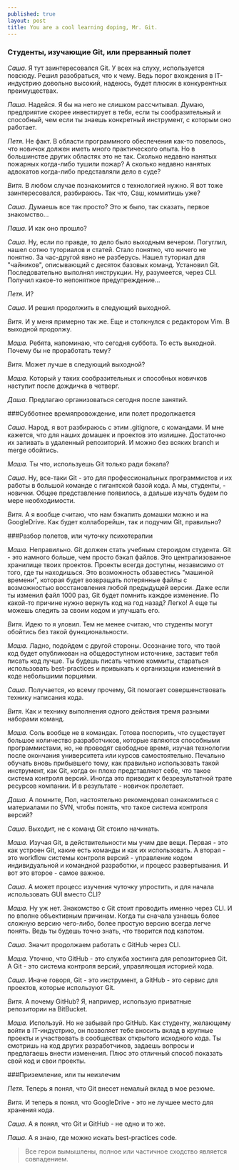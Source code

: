 ```yaml
---
published: true
layout: post
title: You are a cool learning doping, Mr. Git.
---
```

### Студенты, изучающие Git, или прерванный полет

*Саша.* Я тут заинтересовался Git. У всех на слуху, используется повсюду. Решил разобраться, что к чему. Ведь порог вхождения в IT-индустрию довольно высокий, надеюсь, будет плюсик в конкурентных преимуществах.

*Паша.* Надейся. Я бы на него не слишком рассчитывал. Думаю, предприятие скорее инвестирует в тебя, если
ты сообразительный и способный, чем если ты знаешь конкретный инструмент, с которым оно работает.

*Петя.* Не факт. В области программного обеспечения как-то повелось, что новичок должен иметь много практического опыта. Но в большинстве других областях это не так. Сколько недавно нанятых пожарных когда-либо тушили пожар? А сколько недавно нанятых адвокатов когда-либо представляли дело в суде?

*Витя.* В любом случае познакомится с технологией нужно. Я вот тоже заинтересовался, разбираюсь. Так что, Саш, коммитишь уже?

*Саша.* Думаешь все так просто? Это ж было, так сказать, первое знакомство...

*Паша.* И как оно прошло?

*Саша.* Ну, если по правде, то дело было выходным вечером. Погуглил, нашел сотню туториалов и статей. Стало понятно, что ничего не понятно. За час-другой явно не разберусь. Нашел туториал для "чайников", описывающий с десяток базовых команд. Установил Git. Последовательно выполнял инструкции. Ну, разумеется, через CLI. Получил какое-то непонятное предупреждение...

*Петя.* И?

*Саша.* И решил продолжить в следующий выходной.

*Витя.* И у меня примерно так же. Еще и столкнулся с редактором Vim. В выходной продолжу.

*Маша.* Ребята, напоминаю, что сегодня суббота. То есть выходной. Почему бы не проработать тему?

*Витя.* Может лучше в следующий выходной?

*Маша.* Который у таких сообразительных и способных новичков наступит после дождичка в четверг.

*Даша.* Предлагаю организоваться сегодня после занятий.


###Субботнее времяпровождение, или полет продолжается

*Саша.* Народ, я вот разбираюсь с этим .gitignore, с командами. И мне кажется, что  для наших домашек и проектов это излишне. Достаточно их заливать в удаленный репозиторий. И можно без всяких branch и merge обойтись.

*Маша.* Ты что, используешь Git только ради бэкапа?

*Саша.* Ну, все-таки Git - это для профессиональных программистов и их работы в большой команде с гигантской базой кода.  А мы, студенты, - новички. Общее представление появилось, а дальше изучать будем
по мере необходимости.

*Витя.* А я вообще считаю, что нам бэкапить домашки можно и на GoogleDrive. Как будет коллаборейшн, так и
подучим Git, правильно?


###Разбор полетов, или чуточку психотерапии

*Маша.* Неправильно. Git должен стать учебным стероидом студента. Git - это намного больше, чем просто бэкап файлов. Это централизованное хранилище твоих проектов. Проекты всегда доступны, независимо от того, где ты находишься. Это возможность обзавестись "машиной времени", которая будет возвращать потерянные файлы с возможностью восстановления любой предыдущей версии. Даже если ты изменил файл 1000 раз, Git будет помнить каждое изменение. По какой-то причине нужно вернуть код на год назад? Легко! А еще ты можешь следить за своим кодом и улучшать его.

*Витя.* Идею то я уловил. Тем не менее считаю, что студенты могут обойтись без такой функциональности.

*Маша*. Ладно, подойдем с другой стороны. Осознание того, что твой код будет опубликован на общедоступном источнике, заставит тебя писать код лучше. Ты будешь писать четкие коммиты, стараться использовать best-practices и привыкать к организации изменений в коде небольшими порциями.

*Саша.* Получается, ко всему прочему, Git помогает совершенствовать технику написания кода.

*Витя.* Как и технику выполнения одного действия тремя разными наборами команд.

*Маша.* Соль вообще не в командах. Готова поспорить, что существует большое количество разработчиков,
которые являются способными программистами, но, не проводят свободное время, изучая технологии после окончания университета или курсов самостоятельно. Печально обучать вновь прибывшего тому, как правильно использовать такой инструмент, как Git, когда он плохо представляют себе, что такое система контроля версий. Иногда это приводит к безрезультатной трате ресурсов компании. И в результате - новичок пролетает.

*Даша.* А помните, Пол, настоятельно рекомендовал ознакомиться с материалами по SVN, чтобы понять, что такое система контроля версий?

*Саша.* Выходит, не с команд Git стоило начинать.

*Маша.* Изучая Git, в действительности мы учим две вещи. Первая -  это как устроен Git, какие есть команды и как их использовать. А вторая - это workflow системы контроля версий - управление кодом индивидуальной и командной разработки, и процесс развертывания. И вот это второе - самое важное.

*Саша.* А может процесс изучения чуточку упростить, и для начала использовать GUI вместо CLI?

*Маша.* Ну уж нет. Знакомство с Git стоит проводить именно через CLI. И по вполне объективным причинам. Когда ты сначала узнаешь более сложную версию чего-либо, более простую версию всегда легче понять. Ведь ты будешь точно знать, что творится под капотом.

*Саша.* Значит продолжаем работать с GitHub через CLI.

*Маша.* Уточню, что GitHub - это служба хостинга для репозиториев Git. А Git - это система контроля версий, управляющая историей кода.

*Саша.* Иначе говоря, Git - это инструмент, а GitHub - это сервис для проектов, которые используют Git.

*Витя.* А почему GitHub? Я, например, использую приватные репозитории на BitBucket.

*Маша.* Используй. Но не забывай про GitHub. Как студенту, желающему войти в IT-индустрию, он позволяет тебе вносить вклад в крупные проекты и участвовать в сообществах открытого исходного кода. Ты смотришь на код других разработчиков, задаешь вопросы и предлагаешь внести изменения. Плюс это отличный способ показать свой код и свои проекты.


###Приземление, или ты неизлечим

*Петя.* Теперь я понял, что Git внесет немалый вклад в мое резюме.

*Витя.* И теперь я понял, что GoogleDrive - это не лучшее место для хранения кода.

*Саша.* А я понял, что Git и GitHub - не одно и то же.

*Паша.* А я знаю, где можно искать best-practices code.


> Все герои вымышлены, полное или частичное сходство является совпадением.
